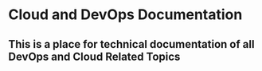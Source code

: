 # Cloud and DevOps Documentation

## This is a place for technical documentation of all DevOps and Cloud Related Topics

